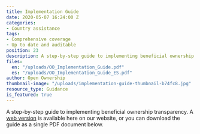 ```yaml
---
title: Implementation Guide
date: 2020-05-07 16:24:00 Z
categories:
- Country assistance
tags:
- Comprehensive coverage
- Up to date and auditable
position: 23
description: A step-by-step guide to implementing beneficial ownership transparency.
files:
  en: "/uploads/OO_Implementation_Guide.pdf"
  es: "/uploads/OO_Implementation_Guide_ES.pdf"
author: Open Ownership
thumbnail-image: "/uploads/implementation-guide-thumbnail-b74fc8.jpg"
resource_type: Guidance
is_featured: true
---
```


A step-by-step guide to implementing beneficial ownership transparency. A [web version](/guide) is available here on our website, or you can download the guide as a single PDF document below.